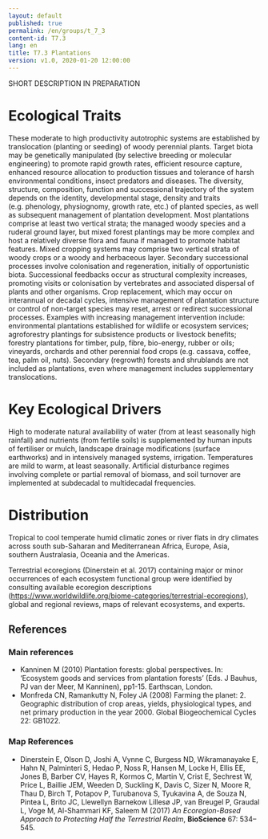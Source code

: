 ```yaml
---
layout: default
published: true
permalink: /en/groups/t_7_3
content-id: T7.3
lang: en
title: T7.3 Plantations
version: v1.0, 2020-01-20 12:00:00
---
```


SHORT DESCRIPTION IN PREPARATION

# Ecological Traits
 
These moderate to high productivity autotrophic systems are established by translocation (planting or seeding) of woody perennial plants. Target biota may be genetically manipulated (by selective breeding or molecular engineering) to promote rapid growth rates, efficient resource capture, enhanced resource allocation to production tissues and tolerance of harsh environmental conditions, insect predators and diseases. The diversity, structure, composition, function and successional trajectory of the system depends on the identity, developmental stage, density and traits (e.g. phenology, physiognomy, growth rate, etc.) of planted species, as well as subsequent management of plantation development. Most plantations comprise at least two vertical strata; the managed woody species and a ruderal ground layer, but mixed forest plantings may be more complex and host a relatively diverse flora and fauna if managed to promote habitat features. Mixed cropping systems may comprise two vertical strata of woody crops or a woody and herbaceous layer. Secondary successional processes involve colonisation and regeneration, initially of opportunistic biota. Successional feedbacks occur as structural complexity increases, promoting visits or colonisation by vertebrates and associated dispersal of plants and other organisms. Crop replacement, which may occur on interannual or decadal cycles, intensive management of plantation structure or control of non-target species may reset, arrest or redirect successional processes. Examples with increasing management intervention include: environmental plantations established for wildlife or ecosystem services; agroforestry plantings for subsistence products or livestock benefits; forestry plantations for timber, pulp, fibre, bio-energy, rubber or oils; vineyards, orchards and other perennial food crops (e.g. cassava, coffee, tea, palm oil, nuts). Secondary (regrowth) forests and shrublands are not included as plantations, even where management includes supplementary translocations.
 
# Key Ecological Drivers
 
High to moderate natural availability of water (from at least seasonally high rainfall) and nutrients (from fertile soils) is supplemented by human inputs of fertiliser or mulch, landscape drainage modifications (surface earthworks) and in intensively managed systems, irrigation. Temperatures are mild to warm, at least seasonally. Artificial disturbance regimes involving complete or partial removal of biomass, and soil turnover are implemented at subdecadal to multidecadal frequencies.
 
# Distribution
 
Tropical to cool temperate humid climatic zones or river flats in dry climates across south sub-Saharan and Mediterranean Africa, Europe, Asia, southern Australasia, Oceania and the Americas.

Terrestrial ecoregions (Dinerstein et al. 2017) containing major or minor occurrences of each ecosystem functional group were identified by consulting available ecoregion descriptions (https://www.worldwildlife.org/biome-categories/terrestrial-ecoregions), global and regional reviews, maps of relevant ecosystems, and experts.

## References

### Main references
* Kanninen M (2010) Plantation forests: global perspectives. In: ‘Ecosystem goods and services from plantation forests’ (Eds. J Bauhus, PJ van der Meer, M Kanninen), pp1-15. Earthscan, London.
* Monfreda CN, Ramankutty N, Foley JA (2008) Farming the planet: 2. Geographic distribution of crop areas, yields, physiological types, and net primary production in the year 2000. Global Biogeochemical Cycles 22: GB1022. 

### Map References
* Dinerstein E, Olson D, Joshi A, Vynne C, Burgess ND, Wikramanayake E, Hahn N, Palminteri S, Hedao P, Noss R, Hansen M, Locke H, Ellis EE, Jones B, Barber CV, Hayes R, Kormos C, Martin V, Crist E, Sechrest W, Price L, Baillie JEM, Weeden D, Suckling K, Davis C, Sizer N, Moore R, Thau D, Birch T, Potapov P, Turubanova S, Tyukavina A, de Souza N, Pintea L, Brito JC, Llewellyn Barnekow Lillesø JP, van Breugel P, Graudal L, Voge M, Al-Shammari KF, Saleem M (2017) *An Ecoregion-Based Approach to Protecting Half the Terrestrial Realm*, **BioScience** 67: 534–545.
